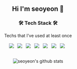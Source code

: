 <!--
<div align=center> 

![header](https://capsule-render.vercel.app/api?type=waving&color=F3F4A9&text=✨%20Hi,%20I'm%20Seoyeon%20Lee%20✨%20&height=300&fontSize=50&animation=scaleIn)
  </div>


![footer](https://capsule-render.vercel.app/api?type=waving&color=F3F4A9&height=200&section=footer)
</div>

-->
<div align=center>
  
## Hi I'm seoyeon 🐰

<!--
### <div align=center> 🎈 Me 🎈
  <div align=center><a href="https://www.instagram.com/ynosoe_/"><img src="https://img.shields.io/badge/instagram-E4405F?style=flat-square&logo=instagram&logoColor=white"/></a>
<img src="https://img.shields.io/badge/lsy021128@naver.com-03C75A?style=flat-square&logo=naver&logoColor=white"/>
<a href="https://velog.io/@neoyoes" target="_blank"><img src="https://img.shields.io/badge/Velog-20c997?style=flat-square&logo=Vimeo&logoColor=white"/></a>

-->
### <div align=center>🛠️ Tech Stack 🛠️
<div align=center>Techs that I've used at least once </div>  
<br />
<div align=center> <img src="https://img.shields.io/badge/Python-3766AB?style=flat-square&logo=Python&logoColor=white"/></a> &nbsp;
<img src="https://img.shields.io/badge/C-A8B9CC?style=flat-square&logo=C&logoColor=white"/></a> &nbsp;
<img src="https://img.shields.io/badge/HTML5-E34F26?style=flat-square&logo=HTML5&logoColor=white"/></a> &nbsp
<img src="https://img.shields.io/badge/CSS3-1572B6?style=flat-square&logo=CSS3&logoColor=white"/></a> &nbsp
<img src="https://img.shields.io/badge/javascript-F7DF1E?style=flat-square&logo=javascript&logoColor=white"/></a> &nbsp
<img src="https://img.shields.io/badge/bootstrap-7952B3?style=flat-square&logo=bootstrap&logoColor=white"/></a> &nbsp
<img src="https://img.shields.io/badge/react-61DAFB?style=flat-square&logo=react&logoColor=white"/></a> &nbsp

<div align=center>
<br />
  
![seoyeon's github stats](https://github-readme-stats.vercel.app/api?username=noeyoes&theme=graywhite&show_icons=true)
<!-- [![Solved.ac프로필](http://mazassumnida.wtf/api/v2/generate_badge?boj=syeoni1128)](https://solved.ac/syeoni1128) -->
